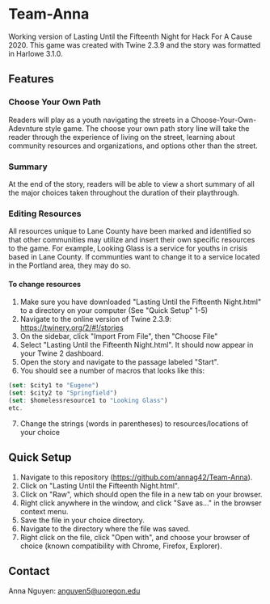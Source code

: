 # Team-Anna
Working version of Lasting Until the Fifteenth Night for Hack For A Cause 2020.
This game was created with Twine 2.3.9 and the story was formatted in Harlowe 3.1.0.

## Features
### Choose Your Own Path
Readers will play as a youth navigating the streets in a Choose-Your-Own-Adevnture style game. The choose your own path story line will take the reader through the experience of living on the street, learning about community resources and organizations, and options other than the street.

### Summary
At the end of the story, readers will be able to view a short summary of all the major choices taken throughout the duration of their playthrough.

### Editing Resources
All resources unique to Lane County have been marked and identified so that other communities may utilize and insert their own specific resources to the game. For example, Looking Glass is a service for youths in crisis based in Lane County. If communties want to change it to a service located in the Portland area, they may do so.

#### To change resources
1. Make sure you have downloaded "Lasting Until the Fifteenth Night.html" to a directory on your computer (See "Quick Setup" 1-5)
2. Navigate to the online version of Twine 2.3.9: https://twinery.org/2/#!/stories
3. On the sidebar, click "Import From File", then "Choose File"
4. Select "Lasting Until the Fifteenth Night.html". It should now appear in your Twine 2 dashboard.
5. Open the story and navigate to the passage labeled "Start".
6. You should see a number of macros that looks like this:
```javascript
(set: $city1 to "Eugene")
(set: $city2 to "Springfield")
(set: $homelessresource1 to "Looking Glass")
etc.
```
7. Change the strings (words in parentheses) to resources/locations of your choice

## Quick Setup
1. Navigate to this repository (https://github.com/annag42/Team-Anna).
2. Click on "Lasting Until the Fifteenth Night.html".
3. Click on "Raw", which should open the file in a new tab on your browser.
4. Right click anywhere in the window, and click "Save as..." in the browser context menu.
5. Save the file in your choice directory.
6. Navigate to the directory where the file was saved.
7. Right click on the file, click "Open with", and choose your browser of choice (known compatibility with Chrome, Firefox, Explorer).

## Contact
Anna Nguyen: anguyen5@uoregon.edu

